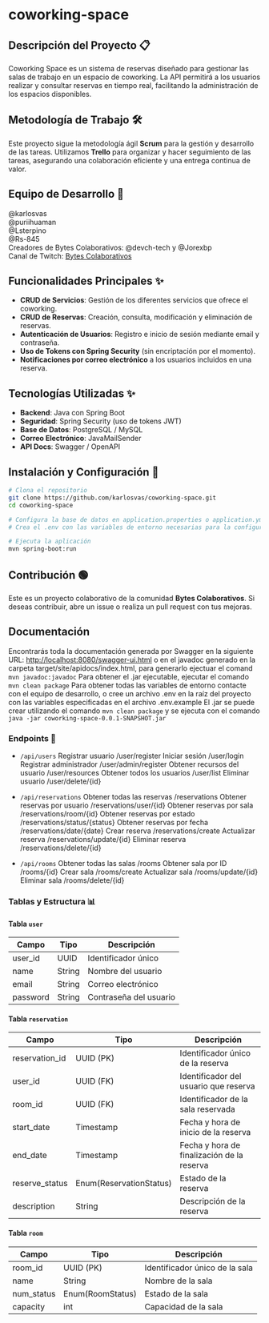 # coworking-space

## Descripción del Proyecto 📋

Coworking Space es un sistema de reservas diseñado para gestionar las salas de trabajo en un espacio de coworking. La API permitirá a los usuarios realizar y consultar reservas en tiempo real, facilitando la administración de los espacios disponibles.

## Metodología de Trabajo 🛠️

Este proyecto sigue la metodología ágil **Scrum** para la gestión y desarrollo de las tareas. Utilizamos **Trello** para organizar y hacer seguimiento de las tareas, asegurando una colaboración eficiente y una entrega continua de valor.

## Equipo de Desarrollo 👥

@karlosvas  
@puriihuaman  
@Lsterpino  
@Rs-845  
Creadores de Bytes Colaborativos: @devch-tech y @Jorexbp  
Canal de Twitch: [Bytes Colaborativos](https://www.twitch.tv/api/bytescolaborativos)

## Funcionalidades Principales ✨

- **CRUD de Servicios**: Gestión de los diferentes servicios que ofrece el coworking.
- **CRUD de Reservas**: Creación, consulta, modificación y eliminación de reservas.
- **Autenticación de Usuarios**: Registro e inicio de sesión mediante email y contraseña.
- **Uso de Tokens con Spring Security** (sin encriptación por el momento).
- **Notificaciones por correo electrónico** a los usuarios incluidos en una reserva.

## Tecnologías Utilizadas ✨

- **Backend**: Java con Spring Boot
- **Seguridad**: Spring Security (uso de tokens JWT)
- **Base de Datos**: PostgreSQL / MySQL
- **Correo Electrónico**: JavaMailSender
- **API Docs**: Swagger / OpenAPI

## Instalación y Configuración 🐧

```bash
# Clona el repositorio
git clone https://github.com/karlosvas/coworking-space.git
cd coworking-space

# Configura la base de datos en application.properties o application.yml, y crea la base de datos en tu servidor local o hazlo con h2 en memoria.
# Crea el .env con las variables de entorno necesarias para la configuración del correo electrónico.

# Ejecuta la aplicación
mvn spring-boot:run
```

## Contribución 🟢

Este es un proyecto colaborativo de la comunidad **Bytes Colaborativos**. Si deseas contribuir, abre un issue o realiza un pull request con tus mejoras.

## Documentación

Encontrarás toda la documentación generada por Swagger en la siguiente URL: [http://localhost:8080/swagger-ui.html](http://localhost:8080/api/swagger-ui.html) o en el javadoc generado en la carpeta target/site/apidocs/index.html, para generarlo ejectuar el comand `mvn javadoc:javadoc`
Para obtener el .jar ejecutable, ejecutar el comando `mvn clean package`
Para obtener todas las variables de entorno contacte con el equipo de desarrollo, o cree un archivo .env en la raíz del proyecto con las variables especificadas en el archivo .env.example
El .jar se puede crear utilizando el comando `mvn clean package` y se ejecuta con el comando `java -jar coworking-space-0.0.1-SNAPSHOT.jar`

### Endpoints 🔗

- `/api/users`
  Registrar usuario /user/register
  Iniciar sesión /user/login
  Registrar administrador /user/admin/register
  Obtener recursos del usuario /user/resources
  Obtener todos los usuarios /user/list
  Eliminar usuario /user/delete/{id}

- `/api/reservations`
  Obtener todas las reservas /reservations
  Obtener reservas por usuario /reservations/user/{id}
  Obtener reservas por sala /reservations/room/{id}
  Obtener reservas por estado /reservations/status/{status}
  Obtener reservas por fecha /reservations/date/{date}
  Crear reserva /reservations/create
  Actualizar reserva /reservations/update/{id}
  Eliminar reserva /reservations/delete/{id}

- `/api/rooms`
  Obtener todas las salas /rooms
  Obtener sala por ID /rooms/{id}
  Crear sala /rooms/create
  Actualizar sala /rooms/update/{id}
  Eliminar sala /rooms/delete/{id}

### Tablas y Estructura 📊

#### Tabla `user`

| Campo    | Tipo   | Descripción            |
| -------- | ------ | ---------------------- |
| user_id  | UUID   | Identificador único    |
| name     | String | Nombre del usuario     |
| email    | String | Correo electrónico     |
| password | String | Contraseña del usuario |

#### Tabla `reservation`

| Campo          | Tipo                    | Descripción                                |
| -------------- | ----------------------- | ------------------------------------------ |
| reservation_id | UUID (PK)               | Identificador único de la reserva          |
| user_id        | UUID (FK)               | Identificador del usuario que reserva      |
| room_id        | UUID (FK)               | Identificador de la sala reservada         |
| start_date     | Timestamp               | Fecha y hora de inicio de la reserva       |
| end_date       | Timestamp               | Fecha y hora de finalización de la reserva |
| reserve_status | Enum(ReservationStatus) | Estado de la reserva                       |
| description    | String                  | Descripción de la reserva                  |

#### Tabla `room`

| Campo      | Tipo             | Descripción                    |
| ---------- | ---------------- | ------------------------------ |
| room_id    | UUID (PK)        | Identificador único de la sala |
| name       | String           | Nombre de la sala              |
| num_status | Enum(RoomStatus) | Estado de la sala              |
| capacity   | int              | Capacidad de la sala           |
